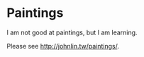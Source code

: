 # Paintings

I am not good at paintings, but I am learning.

Please see <http://johnlin.tw/paintings/>.
